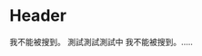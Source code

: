 <!-- TITLE: 我是中文 -->
<!-- SUBTITLE: A quick summary of 我是中文 -->

# Header
我不能被搜到。    測試測試測試中
我不能被搜到。.....